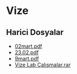 # Vize


<!--HariciDosyalar-->

## Harici Dosyalar

- [02mart.pdf](./02mart.pdf)
- [23.02.pdf](./23.02.pdf)
- [9mart.pdf](./9mart.pdf)
- [Vize Lab Çalışmalar.rar](./Vize%20Lab%20%C3%87al%C4%B1%C5%9Fmalar.rar)


<!--HariciDosyalar-->

